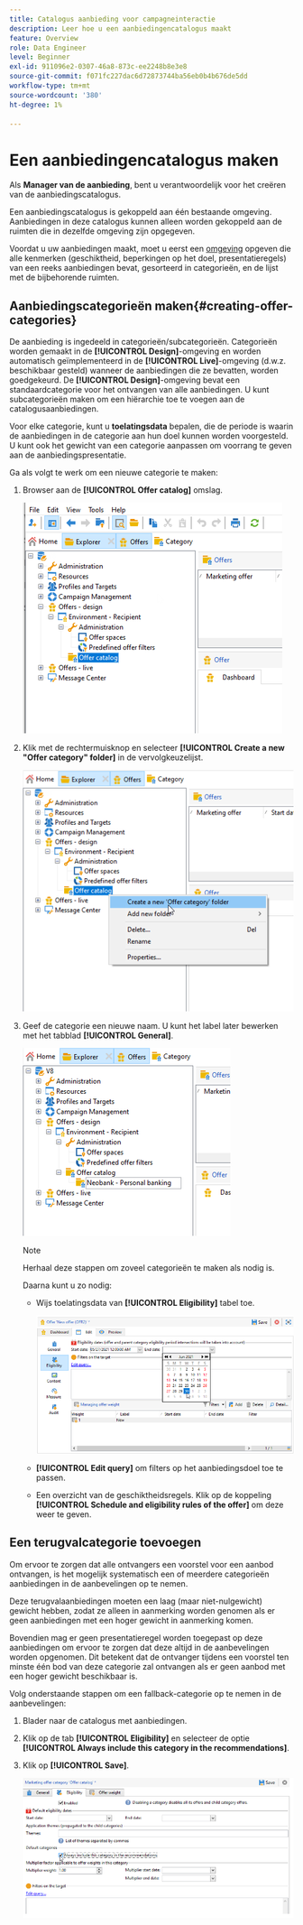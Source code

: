 ```yaml
---
title: Catalogus aanbieding voor campagneinteractie
description: Leer hoe u een aanbiedingencatalogus maakt
feature: Overview
role: Data Engineer
level: Beginner
exl-id: 911096e2-0307-46a8-873c-ee2248b8e3e8
source-git-commit: f071fc227dac6d72873744ba56eb0b4b676de5dd
workflow-type: tm+mt
source-wordcount: '380'
ht-degree: 1%

---
```


# Een aanbiedingencatalogus maken

Als **Manager van de aanbieding**, bent u verantwoordelijk voor het creëren van de aanbiedingscatalogus.

Een aanbiedingscatalogus is gekoppeld aan één bestaande omgeving. Aanbiedingen in deze catalogus kunnen alleen worden gekoppeld aan de ruimten die in dezelfde omgeving zijn opgegeven.

Voordat u uw aanbiedingen maakt, moet u eerst een [omgeving](interaction-env.md) opgeven die alle kenmerken (geschiktheid, beperkingen op het doel, presentatieregels) van een reeks aanbiedingen bevat, gesorteerd in categorieën, en de lijst met de bijbehorende ruimten.

## Aanbiedingscategorieën maken{#creating-offer-categories}

De aanbieding is ingedeeld in categorieën/subcategorieën. Categorieën worden gemaakt in de **[!UICONTROL Design]**-omgeving en worden automatisch geïmplementeerd in de **[!UICONTROL Live]**-omgeving (d.w.z. beschikbaar gesteld) wanneer de aanbiedingen die ze bevatten, worden goedgekeurd. De **[!UICONTROL Design]**-omgeving bevat een standaardcategorie voor het ontvangen van alle aanbiedingen. U kunt subcategorieën maken om een hiërarchie toe te voegen aan de catalogusaanbiedingen.

Voor elke categorie, kunt u **toelatingsdata** bepalen, die de periode is waarin de aanbiedingen in de categorie aan hun doel kunnen worden voorgesteld. U kunt ook het gewicht van een categorie aanpassen om voorrang te geven aan de aanbiedingspresentatie.

Ga als volgt te werk om een nieuwe categorie te maken:

1. Browser aan de **[!UICONTROL Offer catalog]** omslag.

   ![](assets/offer_cat_create_001.png)

1. Klik met de rechtermuisknop en selecteer **[!UICONTROL Create a new "Offer category" folder]** in de vervolgkeuzelijst.

   ![](assets/offer_cat_create_002.png)

1. Geef de categorie een nieuwe naam. U kunt het label later bewerken met het tabblad **[!UICONTROL General]**.

   ![](assets/offer_cat_create_003.png)

   >[!NOTE]
   >
   >Herhaal deze stappen om zoveel categorieën te maken als nodig is.

   Daarna kunt u zo nodig:

   * Wijs toelatingsdata van **[!UICONTROL Eligibility]** tabel toe.

      ![](assets/offer_cat_create_004.png)

   * **[!UICONTROL Edit query]** om filters op het aanbiedingsdoel toe te passen.

   * Een overzicht van de geschiktheidsregels. Klik op de koppeling **[!UICONTROL Schedule and eligibility rules of the offer]** om deze weer te geven.

## Een terugvalcategorie toevoegen

Om ervoor te zorgen dat alle ontvangers een voorstel voor een aanbod ontvangen, is het mogelijk systematisch een of meerdere categorieën aanbiedingen in de aanbevelingen op te nemen.

Deze terugvalaanbiedingen moeten een laag (maar niet-nulgewicht) gewicht hebben, zodat ze alleen in aanmerking worden genomen als er geen aanbiedingen met een hoger gewicht in aanmerking komen.

Bovendien mag er geen presentatieregel worden toegepast op deze aanbiedingen om ervoor te zorgen dat deze altijd in de aanbevelingen worden opgenomen. Dit betekent dat de ontvanger tijdens een voorstel ten minste één bod van deze categorie zal ontvangen als er geen aanbod met een hoger gewicht beschikbaar is.

Volg onderstaande stappen om een fallback-categorie op te nemen in de aanbevelingen:

1. Blader naar de catalogus met aanbiedingen.
1. Klik op de tab **[!UICONTROL Eligibility]** en selecteer de optie **[!UICONTROL Always include this category in the recommendations]**.
1. Klik op **[!UICONTROL Save]**.

   ![](assets/offer_cat_default_001.png)
